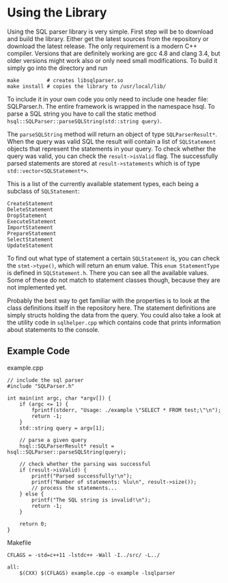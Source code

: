 Using the Library
=======================

Using the SQL parser library is very simple. First step will be to download and build the library. Either get the latest
sources from the repository or download the latest release. The only requirement is a modern C++ compiler. Versions that
are definitely working are gcc 4.8 and clang 3.4, but older versions might work also or only need small modifications.
To build it simply go into the directory and run

```
make         # creates libsqlparser.so
make install # copies the library to /usr/local/lib/
```

To include it in your own code you only need to include one header file: SQLParser.h. The entire framework is wrapped in
the namespace hsql. To parse a SQL string you have to call the static method
`hsql::SQLParser::parseSQLString(std::string query)`.

The `parseSQLString` method will return an object of type `SQLParserResult*`. When the query was valid SQL the result
will contain a list of `SQLStatement` objects that represent the statements in your query. To check whether the query
was valid, you can check the `result->isValid` flag. The successfully parsed statements are stored at
`result->statements` which is of type `std::vector<SQLStatement*>`.

This is a list of the currently available statement types, each being a subclass of `SQLStatement`:

```
CreateStatement
DeleteStatement
DropStatement
ExecuteStatement
ImportStatement
PrepareStatement
SelectStatement
UpdateStatement
```

To find out what type of statement a certain `SQLStatement` is, you can check the `stmt->type()`, which will return an
enum value. This `enum StatementType` is defined in `SQLStatement.h`. There you can see all the available values. Some
of these do not match to statement classes though, because they are not implemented yet.

Probably the best way to get familiar with the properties is to look at the class definitions itself in the repository
here. The statement definitions are simply structs holding the data from the query. You could also take a look at the
utility code in `sqlhelper.cpp` which contains code that prints information about statements to the console.

## Example Code

example.cpp

```
// include the sql parser
#include "SQLParser.h"

int main(int argc, char *argv[]) {
    if (argc <= 1) {
        fprintf(stderr, "Usage: ./example \"SELECT * FROM test;\"\n");
        return -1;
    }
    std::string query = argv[1];

    // parse a given query
    hsql::SQLParserResult* result = hsql::SQLParser::parseSQLString(query);
 
    // check whether the parsing was successful
    if (result->isValid) {
        printf("Parsed successfully!\n");
        printf("Number of statements: %lu\n", result->size());
        // process the statements...
    } else {
        printf("The SQL string is invalid!\n");
        return -1;
    }

    return 0;
}
```

Makefile

```
CFLAGS = -std=c++11 -lstdc++ -Wall -I../src/ -L../

all:
    $(CXX) $(CFLAGS) example.cpp -o example -lsqlparser
```
